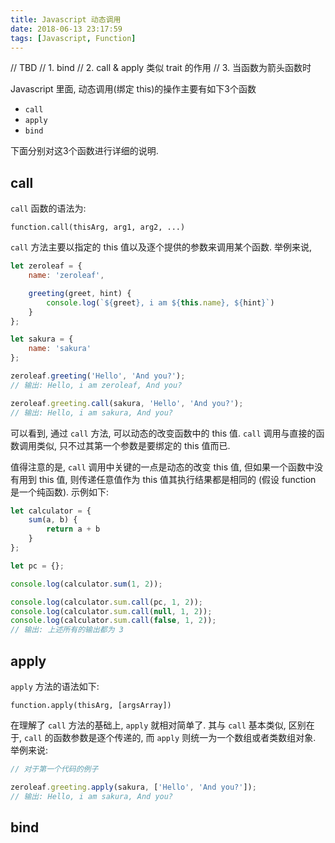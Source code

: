 ```yaml
---
title: Javascript 动态调用
date: 2018-06-13 23:17:59
tags: [Javascript, Function]
---
```


// TBD
// 1. bind
// 2. call & apply 类似 trait 的作用
// 3. 当函数为箭头函数时

Javascript 里面, 动态调用(绑定 this)的操作主要有如下3个函数

- `call`
- `apply`
- `bind`

下面分别对这3个函数进行详细的说明.

## call

`call` 函数的语法为:

`function.call(thisArg, arg1, arg2, ...)`

`call` 方法主要以指定的 this 值以及逐个提供的参数来调用某个函数.
举例来说, 

```javascript
let zeroleaf = {
    name: 'zeroleaf',

    greeting(greet, hint) {
        console.log(`${greet}, i am ${this.name}, ${hint}`)
    }
};

let sakura = {
    name: 'sakura'
};

zeroleaf.greeting('Hello', 'And you?');
// 输出: Hello, i am zeroleaf, And you?

zeroleaf.greeting.call(sakura, 'Hello', 'And you?');
// 输出: Hello, i am sakura, And you?
```

可以看到, 通过 `call` 方法, 可以动态的改变函数中的 this 值. `call` 调用与直接的函数调用类似,
只不过其第一个参数是要绑定的 this 值而已.

值得注意的是, `call` 调用中关键的一点是动态的改变 this 值, 但如果一个函数中没有用到 this 值,
则传递任意值作为 this 值其执行结果都是相同的 (假设 function 是一个纯函数). 示例如下:

```javascript
let calculator = {
    sum(a, b) {
        return a + b
    }
};

let pc = {};

console.log(calculator.sum(1, 2));

console.log(calculator.sum.call(pc, 1, 2));
console.log(calculator.sum.call(null, 1, 2));
console.log(calculator.sum.call(false, 1, 2));
// 输出: 上述所有的输出都为 3
```

## apply

`apply` 方法的语法如下:

`function.apply(thisArg, [argsArray])`

在理解了 `call` 方法的基础上, `apply` 就相对简单了. 其与 `call` 基本类似, 区别在于,
`call` 的函数参数是逐个传递的, 而 `apply` 则统一为一个数组或者类数组对象. 举例来说:

```javascript
// 对于第一个代码的例子

zeroleaf.greeting.apply(sakura, ['Hello', 'And you?']);
// 输出: Hello, i am sakura, And you?
```

## bind
